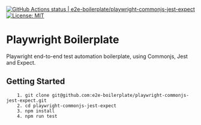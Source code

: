 [![GitHub Actions status | e2e-boilerplate/playwright-commonjs-jest-expect](https://github.com/e2e-boilerplate/playwright-commonjs-jest-expect/workflows/playwright-commonjs-jest-expect/badge.svg)](https://github.com/e2e-boilerplate/playwright-commonjs-jest-expect/actions?workflow=playwright-commonjs-jest-expect) [![License: MIT](https://img.shields.io/badge/License-MIT-yellow.svg)](https://opensource.org/licenses/MIT)

# Playwright Boilerplate

Playwright end-to-end test automation boilerplate, using Commonjs, Jest and Expect.

## Getting Started

    	1. git clone git@github.com:e2e-boilerplate/playwright-commonjs-jest-expect.git
    	2. cd playwright-commonjs-jest-expect
    	3. npm install
    	4. npm run test

